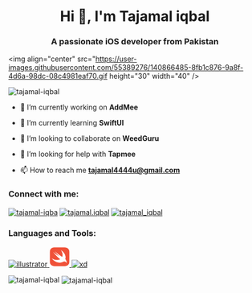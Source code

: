 <h1 align="center">Hi 👋, I'm Tajamal iqbal</h1>
<h3 align="center">A passionate iOS developer from Pakistan</h3>

<img align="center" src="https://user-images.githubusercontent.com/55389276/140866485-8fb1c876-9a8f-4d6a-98dc-08c4981eaf70.gif height="30" width="40" />


<p align="left"> <img src="https://komarev.com/ghpvc/?username=tajamal-iqbal&label=Profile%20views&color=0e75b6&style=flat" alt="tajamal-iqbal" /> </p>

- 🔭 I’m currently working on **AddMee**

- 🌱 I’m currently learning **SwiftUI**

- 👯 I’m looking to collaborate on **WeedGuru**

- 🤝 I’m looking for help with **Tapmee**

- 📫 How to reach me **tajamal4444u@gmail.com**

<h3 align="left">Connect with me:</h3>
<p align="left">
<a href="https://linkedin.com/in/tajamal-iqba" target="blank"><img align="center" src="https://raw.githubusercontent.com/rahuldkjain/github-profile-readme-generator/master/src/images/icons/Social/linked-in-alt.svg" alt="tajamal-iqba" height="30" width="40" /></a>
<a href="https://fb.com/tajamal.iqbal" target="blank"><img align="center" src="https://raw.githubusercontent.com/rahuldkjain/github-profile-readme-generator/master/src/images/icons/Social/facebook.svg" alt="tajamal.iqbal" height="30" width="40" /></a>
<a href="https://instagram.com/tajamal_iqbal" target="blank"><img align="center" src="https://raw.githubusercontent.com/rahuldkjain/github-profile-readme-generator/master/src/images/icons/Social/instagram.svg" alt="tajamal_iqbal" height="30" width="40" /></a>
</p>

<h3 align="left">Languages and Tools:</h3>
<p align="left"> <a href="https://www.adobe.com/in/products/illustrator.html" target="_blank" rel="noreferrer"> <img src="https://www.vectorlogo.zone/logos/adobe_illustrator/adobe_illustrator-icon.svg" alt="illustrator" width="40" height="40"/> </a> <a href="https://developer.apple.com/swift/" target="_blank" rel="noreferrer"> <img src="https://raw.githubusercontent.com/devicons/devicon/master/icons/swift/swift-original.svg" alt="swift" width="40" height="40"/> </a> <a href="https://www.adobe.com/products/xd.html" target="_blank" rel="noreferrer"> <img src="https://cdn.worldvectorlogo.com/logos/adobe-xd.svg" alt="xd" width="40" height="40"/> </a> </p>

<p><img align="left" src="https://github-readme-stats.vercel.app/api/top-langs?username=tajamal-iqbal&show_icons=true&locale=en&layout=compact" alt="tajamal-iqbal" /></p>

<p>&nbsp;<img align="center" src="https://github-readme-stats.vercel.app/api?username=tajamal-iqbal&show_icons=true&locale=en" alt="tajamal-iqbal" /></p>
